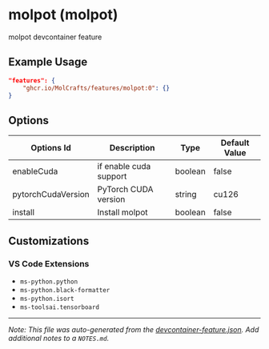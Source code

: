 
# molpot (molpot)

molpot devcontainer feature

## Example Usage

```json
"features": {
    "ghcr.io/MolCrafts/features/molpot:0": {}
}
```

## Options

| Options Id | Description | Type | Default Value |
|-----|-----|-----|-----|
| enableCuda | if enable cuda support | boolean | false |
| pytorchCudaVersion | PyTorch CUDA version | string | cu126 |
| install | Install molpot | boolean | false |

## Customizations

### VS Code Extensions

- `ms-python.python`
- `ms-python.black-formatter`
- `ms-python.isort`
- `ms-toolsai.tensorboard`



---

_Note: This file was auto-generated from the [devcontainer-feature.json](https://github.com/MolCrafts/features/blob/main/src/molpot/devcontainer-feature.json).  Add additional notes to a `NOTES.md`._
